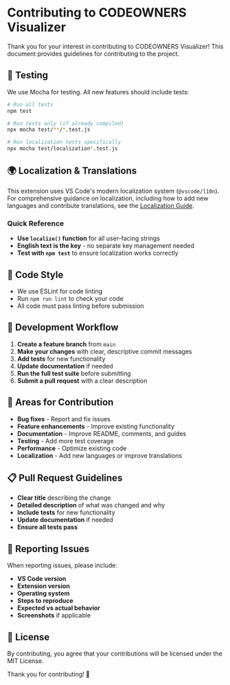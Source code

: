 # Contributing to CODEOWNERS Visualizer

Thank you for your interest in contributing to CODEOWNERS Visualizer! This document provides guidelines for contributing to the project.

## 🧪 Testing

We use Mocha for testing. All new features should include tests:

```bash
# Run all tests
npm test

# Run tests only (if already compiled)
npx mocha test/**/*.test.js

# Run localization tests specifically
npx mocha test/localization*.test.js
```

## 🌍 Localization & Translations

This extension uses VS Code's modern localization system (`@vscode/l10n`). For comprehensive guidance on localization, including how to add new languages and contribute translations, see the [Localization Guide](docs/LOCALIZATION.md).

### Quick Reference

- **Use `localize()` function** for all user-facing strings
- **English text is the key** - no separate key management needed
- **Test with `npm test`** to ensure localization works correctly

## 📝 Code Style

- We use ESLint for code linting
- Run `npm run lint` to check your code
- All code must pass linting before submission

## 🔧 Development Workflow

1. **Create a feature branch** from `main`
2. **Make your changes** with clear, descriptive commit messages
3. **Add tests** for new functionality
4. **Update documentation** if needed
5. **Run the full test suite** before submitting
6. **Submit a pull request** with a clear description

## 🎯 Areas for Contribution

- **Bug fixes** - Report and fix issues
- **Feature enhancements** - Improve existing functionality
- **Documentation** - Improve README, comments, and guides
- **Testing** - Add more test coverage
- **Performance** - Optimize existing code
- **Localization** - Add new languages or improve translations

## 📋 Pull Request Guidelines

- **Clear title** describing the change
- **Detailed description** of what was changed and why
- **Include tests** for new functionality
- **Update documentation** if needed
- **Ensure all tests pass**

## 🐛 Reporting Issues

When reporting issues, please include:

- **VS Code version**
- **Extension version**
- **Operating system**
- **Steps to reproduce**
- **Expected vs actual behavior**
- **Screenshots** if applicable

## 📄 License

By contributing, you agree that your contributions will be licensed under the MIT License.

Thank you for contributing! 🎉
